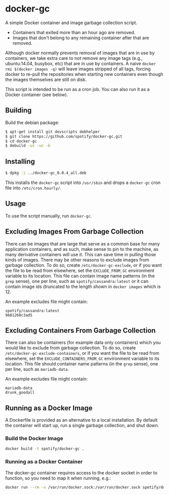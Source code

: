 docker-gc
=========

A simple Docker container and image garbage collection script.

* Containers that exited more than an hour ago are removed.
* Images that don't belong to any remaining container after that are removed.

Although docker normally prevents removal of images that are in use by
containers, we take extra care to not remove any image tags (e.g., ubuntu:14.04,
busybox, etc) that are in use by containers. A naive `docker rmi $(docker images
-q)` will leave images stripped of all tags, forcing docker to re-pull the
repositories when starting new containers even though the images themselves are
still on disk.

This script is intended to be run as a cron job. You can also run it as a Docker
container (see below).

Building
--------

Build the debian package:

```sh
$ apt-get install git devscripts debhelper
$ git clone https://github.com/spotify/docker-gc.git
$ cd docker-gc
$ debuild -us -uc -b
```


Installing
----------

```sh
$ dpkg -i ../docker-gc_0.0.4_all.deb
```

This installs the `docker-gc` script into `/usr/sbin` and drops a `docker-gc`
cron file into `/etc/cron.hourly/`.


Usage
-----

To use the script manually, run `docker-gc`.


Excluding Images From Garbage Collection
----------------------------------------

There can be images that are large that serve as a common base for
many application containers, and as such, make sense to pin to the
machine, as many derivative containers will use it.  This can save
time in pulling those kinds of images.  There may be other reasons to
exclude images from garbage collection.  To do so, create
`/etc/docker-gc-exclude`, or if you want the file to be read from
elsewhere, set the `EXCLUDE_FROM_GC` environment variable to its
location.  This file can contain image name patterns (in the `grep`
sense), one per line, such as `spotify/cassandra:latest` or it can
contain image ids (truncated to the length shown in `docker images`
which is 12.

An example excludes file might contain:
```
spotify/cassandra:latest
9681260c3ad5
```

Excluding Containers From Garbage Collection
----------------------------------------

There can also be containers (for example data only containers) which 
you would like to exclude from garbage collection. To do so, create 
`/etc/docker-gc-exclude-containers`, or if you want the file to be 
read from elsewhere, set the `EXCLUDE_CONTAINERS_FROM_GC` environment 
variable to its location. This file should container name patterns (in 
the `grep` sense), one per line, such as `mariadb-data`.

An example excludes file might contain:
```
mariadb-data
drunk_goodall
```

Running as a Docker Image
-------------------------

A Dockerfile is provided as an alternative to a local installation. By default
the container will start up, run a single garbage collection, and shut down.

### Build the Docker Image

```sh
docker build -t spotify/docker-gc .
```

### Running as a Docker Container

The docker-gc container requires access to the docker socket in order to
function, so you need to map it when running, e.g.:

```sh
docker run --rm -v /var/run/docker.sock:/var/run/docker.sock spotify/docker-gc
```
